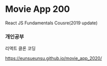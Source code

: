 # Movie App 200

React JS Fundamentals Cousre(2019 update)

### 개인공부
리액트 클론 코딩


https://eunsueunsu.github.io/movie_app_2020/
